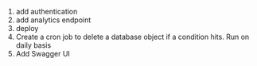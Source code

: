 1. add authentication
2. add analytics endpoint
3. deploy
4. Create a cron job to delete a database object if a condition hits. Run on daily basis
5. Add Swagger UI